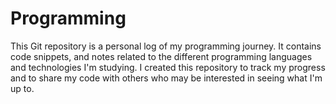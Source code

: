# Programming
This Git repository is a personal log of my programming journey. It contains code snippets, and notes related to the different programming languages and technologies I'm studying. I created this repository to track my progress and to share my code with others who may be interested in seeing what I'm up to.
